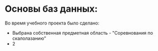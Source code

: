 # Основы баз данных:
Во время учебного проекта было сделано:
* Выбрана собственная предметная область - "Соревнования по скалолазанию" 
* 2
